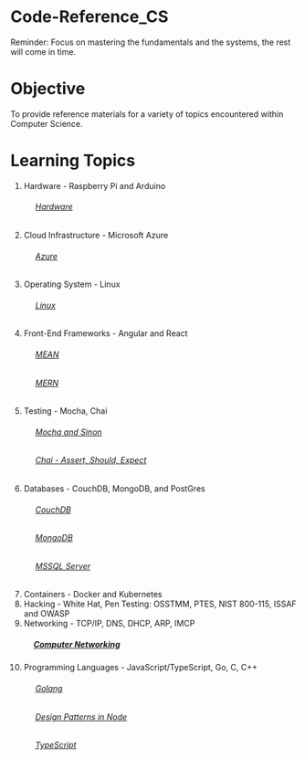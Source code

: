 # Code-Reference_CS

Reminder: Focus on mastering the fundamentals and the systems, the rest will come in time.

# Objective
To provide reference materials for a variety of topics encountered within Computer Science.

# Learning Topics
  1. Hardware - Raspberry Pi and Arduino
      ###### &nbsp;&nbsp;&nbsp;&nbsp; [Hardware](https://github.com/Swhite215/Code-Reference-Hardware)
  2. Cloud Infrastructure - Microsoft Azure
      ###### &nbsp;&nbsp;&nbsp;&nbsp; [Azure](https://github.com/Swhite215/Code-Reference-CS/tree/master/cloud)
  3. Operating System - Linux
      ###### &nbsp;&nbsp;&nbsp;&nbsp; [Linux](https://github.com/Swhite215/Code-Reference-Linux)
  4. Front-End Frameworks - Angular and React
      ###### &nbsp;&nbsp;&nbsp;&nbsp; [MEAN](https://github.com/Swhite215/Code-Reference-MEAN)
      ###### &nbsp;&nbsp;&nbsp;&nbsp; [MERN](https://github.com/Swhite215/Code-Reference-MERN)
  5. Testing - Mocha, Chai
      ###### &nbsp;&nbsp;&nbsp;&nbsp; [Mocha and Sinon](https://github.com/Swhite215/Code-Reference-MERN/tree/master/testing)
      ###### &nbsp;&nbsp;&nbsp;&nbsp; [Chai - Assert, Should, Expect](https://github.com/Swhite215/Code-Reference-MEAN/tree/master/test)
  6. Databases - CouchDB, MongoDB, and PostGres
      ###### &nbsp;&nbsp;&nbsp;&nbsp; [CouchDB](https://github.com/Swhite215/Code-Reference-DB/tree/master/couchdb)
      ###### &nbsp;&nbsp;&nbsp;&nbsp; [MongoDB](https://github.com/Swhite215/Code-Reference-DB/tree/master/mongodb)
      ###### &nbsp;&nbsp;&nbsp;&nbsp; [MSSQL Server](https://github.com/Swhite215/Code-Reference-DB/tree/master/sql)
  7. Containers - Docker and Kubernetes
  8. Hacking - White Hat, Pen Testing: OSSTMM, PTES, NIST 800-115, ISSAF and OWASP
  9. Networking - TCP/IP, DNS, DHCP, ARP, IMCP
      ##### &nbsp;&nbsp;&nbsp;&nbsp; [Computer Networking](https://github.com/Swhite215/Code-Reference-CS/blob/master/reading/computer_networking_a_top_down_approach.txt)
  10. Programming Languages - JavaScript/TypeScript, Go, C, C++
      ###### &nbsp;&nbsp;&nbsp;&nbsp; [Golang](https://github.com/Swhite215/Code-Reference-Go)
      ###### &nbsp;&nbsp;&nbsp;&nbsp; [Design Patterns in Node](https://github.com/Swhite215/Code-Reference-MERN/tree/master/designPatterns)
      ###### &nbsp;&nbsp;&nbsp;&nbsp; [TypeScript](https://github.com/Swhite215/Code-Reference-MERN/tree/master/typescript)
